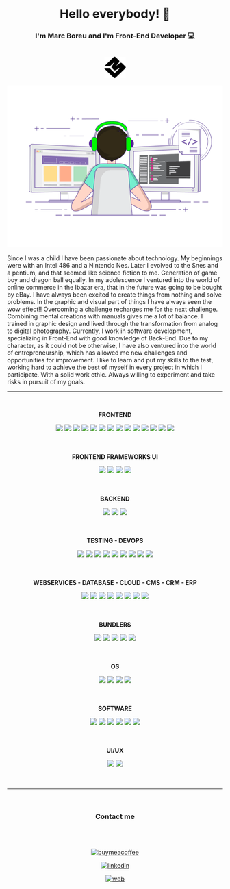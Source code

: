 ### 

<h1 align="center">Hello everybody! 👋 </h1>
<h3 align="center">I'm Marc Boreu and I'm Front-End Developer 💻</h3>
<br>
<div align="center">
<img src="./assets/logoMarcBoreu__.png" width="50" alt="Marc Boreu">
</div>

![](./assets/devmboreu.gif)

Since I was a child I have been passionate about technology. My beginnings were with an Intel 486 and a Nintendo Nes. Later I evolved to the Snes and a pentium, and that seemed like science fiction to me. Generation of game boy and dragon ball equally. In my adolescence I ventured into the world of online commerce in the Ibazar era, that in the future was going to be bought by eBay. I have always been excited to create things from nothing and solve problems. In the graphic and visual part of things I have always seen the wow effect!! Overcoming a challenge recharges me for the next challenge. Combining mental creations with manuals gives me a lot of balance. I trained in graphic design and lived through the transformation from analog to digital photography. Currently, I work in software development, specializing in Front-End with good knowledge of Back-End. Due to my character, as it could not be otherwise, I have also ventured into the world of entrepreneurship, which has allowed me new challenges and opportunities for improvement. I like to learn and put my skills to the test, working hard to achieve the best of myself in every project in which I participate. With a solid work ethic. Always willing to experiment and take risks in pursuit of my goals.

---
<br>

<p align="center"><strong>FRONTEND</strong></p>
<div align="center">
<img src="https://img.shields.io/badge/HTML5-E34F26?style=for-the-badge&logo=html5&logoColor=white" height="20" />
<img src="https://img.shields.io/badge/CSS3-1572B6?style=for-the-badge&logo=css3&logoColor=white" height="20" />
<img src="https://img.shields.io/badge/Sass-CC6699?style=for-the-badge&logo=sass&logoColor=white" height="20" />
<img src="https://img.shields.io/badge/JavaScript-F7DF1E?style=for-the-badge&logo=javascript&logoColor=black" height="20" />
<img src="https://img.shields.io/badge/jQuery-0769AD?style=for-the-badge&logo=jquery&logoColor=white" height="20" />
<img src="https://img.shields.io/badge/TypeScript-007ACC?style=for-the-badge&logo=typescript&logoColor=white" height="20" />
<img src="https://img.shields.io/badge/json%20web%20tokens-323330?style=for-the-badge&logo=json-web-tokens&logoColor=pink" height="20" />
<img src="https://img.shields.io/badge/React-20232A?style=for-the-badge&logo=react&logoColor=61DAFB" height="20" />
<img src="https://img.shields.io/badge/React_Router-CA4245?style=for-the-badge&logo=react-router&logoColor=white" height="20" />
<img src="https://img.shields.io/badge/Redux-593D88?style=for-the-badge&logo=redux&logoColor=white" height="20" />
<img src="https://img.shields.io/badge/Redux-Saga-593D88?style=for-the-badge&logo=redux&logoColor=white" height="20" />
<img src="https://img.shields.io/badge/Vue.js-35495E?style=for-the-badge&logo=vue.js&logoColor=4FC08D" height="20" />
<img src="https://img.shields.io/badge/Three.js-F7DF1E?style=for-the-badge&logo=Three.js&logoColor=black" height="20" />
<img src="https://img.shields.io/badge/i18next-38B2AC?style=for-the-badge&logo=i18next&logoColor=white" height="20" />
</div>
<br>
<br>
<p align="center"><strong>FRONTEND FRAMEWORKS UI</strong></p>
<div align="center">
<img src="https://img.shields.io/badge/Tailwind_CSS-38B2AC?style=for-the-badge&logo=tailwind-css&logoColor=white" height="20" />
<img src="https://img.shields.io/badge/Bootstrap-563D7C?style=for-the-badge&logo=bootstrap&logoColor=white" height="20" />
<img src="https://img.shields.io/badge/styled--components-DB7093?style=for-the-badge&logo=styled-components&logoColor=white" height="20" />
<img src="https://img.shields.io/badge/Material--UI-0081CB?style=for-the-badge&logo=materialdesign&logoColor=white" height="20" />
</div>
<br>
<br>
<p align="center"><strong>BACKEND</strong></p>
<div align="center">
<img src="https://img.shields.io/badge/Node.js-43853D?style=for-the-badge&logo=node.js&logoColor=white" height="20" />
<img src="https://img.shields.io/badge/Express.js-404D59?style=for-the-badge" height="20" />
<img src="https://img.shields.io/badge/PHP-777BB4?style=for-the-badge&logo=php&logoColor=white" height="20" />
</div>
<br>
<br>
<p align="center"><strong>TESTING - DEVOPS</strong></p>
<div align="center">

<img src="https://img.shields.io/badge/Jest-323330?style=for-the-badge&logo=Jest&logoColor=white" height="20" />
<img src="https://img.shields.io/badge/testing%20library-323330?style=for-the-badge&logo=testing-library&logoColor=red" height="20" />
<img src="https://img.shields.io/badge/mocha.js-323330?style=for-the-badge&logo=mocha&logoColor=Brown" height="20" />
<img src="https://img.shields.io/badge/Jest-323330?style=for-the-badge&logo=Jest&logoColor=white" height="20" />
<img src="https://img.shields.io/badge/ESLint-4B3263?style=for-the-badge&logo=eslint&logoColor=white" height="20" />
<img src="https://img.shields.io/badge/prettier-1A2C34?style=for-the-badge&logo=prettier&logoColor=F7BA3E" height="20" />
<img src="https://img.shields.io/badge/stylelint-000?style=for-the-badge&logo=stylelint&logoColor=white" height="20" />
<img src="https://img.shields.io/badge/Jenkins-D24939?style=for-the-badge&logo=Jenkins&logoColor=white" height="20" />
<img src="https://img.shields.io/badge/docker-%230db7ed.svg?style=for-the-badge&logo=docker&logoColor=white" height="20" />
</div>
<br>
<br>
<p align="center"><strong>WEBSERVICES - DATABASE - CLOUD - CMS - CRM - ERP</strong></p>
<div align="center">
<img src="https://img.shields.io/badge/GraphQL-DB7093?style=for-the-badge&logo=GraphQL&logoColor=white" height="20" />
<img src="https://img.shields.io/badge/MySQL-00000F?style=for-the-badge&logo=mysql&logoColor=white" height="20" />
<img src="https://img.shields.io/badge/MongoDB-4EA94B?style=for-the-badge&logo=mongodb&logoColor=white" height="20" />
<img src="https://img.shields.io/badge/Firebase-039BE5?style=for-the-badge&logo=Firebase&logoColor=white" height="20" />
<img src="https://img.shields.io/badge/Google_Cloud-4285F4?style=for-the-badge&logo=google-cloud&logoColor=white" height="20" />
<img src="https://img.shields.io/badge/Salesforce-00A1E0?style=for-the-badge&logo=Salesforce&logoColor=white" height="20" />
<img src="https://img.shields.io/badge/Wordpress-21759B?style=for-the-badge&logo=wordpress&logoColor=white" height="20" />
<img src="https://img.shields.io/badge/WooCommerce-563D7C?style=for-the-badge&logo=WooCommerce&logoColor=white" height="20" />
</div>
<br>
<br>
<p align="center"><strong>BUNDLERS</strong></p>
<div align="center">
<img src="https://img.shields.io/badge/Vite-563D7C?style=for-the-badge&logo=Vite&logoColor=white" height="20" />
<img src="https://img.shields.io/badge/Webpack-%230db7ed.svg?style=for-the-badge&logo=Webpack&logoColor=white" height="20" />
<img src="https://img.shields.io/badge/Linux-FCC624?style=for-the-badge&logo=linux&logoColor=black" height="20" />
<img src="https://img.shields.io/badge/Proxmox-FF9A00?style=for-the-badge&logo=proxmox&logoColor=white" height="20" />
<img src="https://img.shields.io/badge/Drupal-0081CB?style=for-the-badge&logo=Drupal&logoColor=white" height="20" />
</div>
<br>
<br>
<p align="center"><strong>OS</strong></p>
<div align="center">
<img src="https://img.shields.io/badge/Windows-0078D6?style=for-the-badge&logo=windows&logoColor=white" height="20" />
<img src="https://img.shields.io/badge/mac%20os-000000?style=for-the-badge&logo=apple&logoColor=white" height="20" />
<img src="https://img.shields.io/badge/Linux-FCC624?style=for-the-badge&logo=linux&logoColor=black" height="20" />
<img src="https://img.shields.io/badge/Proxmox-FF9A00?style=for-the-badge&logo=proxmox&logoColor=white" height="20" />
</div>
<br>
<br>
<p align="center"><strong>SOFTWARE</strong></p>
<div align="center">
<img src="https://img.shields.io/badge/Visual_Studio_Code-0078D4?style=for-the-badge&logo=visual%20studio%20code&logoColor=white" height="20" />
<img src="https://img.shields.io/badge/Postman-FF6C37?style=for-the-badge&logo=postman&logoColor=white" height="20" />

<img src="https://img.shields.io/badge/Adobe%20Photoshop-31A8FF?style=for-the-badge&logo=Adobe%20Photoshop&logoColor=black" height="20" />
<img src="https://img.shields.io/badge/Adobe%20Illustrator-FF9A00?style=for-the-badge&logo=adobe%20illustrator&logoColor=white" height="20" />
<img src="https://img.shields.io/badge/Adobe%20after%20affects-CF96FD?style=for-the-badge&logo=Adobe%20after%20effects&logoColor=393665" height="20" />
<img src="https://img.shields.io/badge/Adobe%20Premiere%20Pro-9999FF?style=for-the-badge&logo=Adobe%20Premiere%20Pro&logoColor=white" height="20" />

</div>
<br>
<br>
<p align="center"><strong>UI/UX</strong></p>
<div align="center">
<img src="https://img.shields.io/badge/Adobe%20XD-470137?style=for-the-badge&logo=Adobe%20XD&logoColor=#FF61F6" height="20" />
<img src="https://img.shields.io/badge/Figma-F24E1E?style=for-the-badge&logo=figma&logoColor=white" height="20" />
</div>
<br>
<br>


---
<br>

<h3 align="center">Contact me</h3>

<br>
<br>
<div align="center">


[![buymeacoffee](https://img.shields.io/badge/Buy_Me_A_Coffee-FFDD00?style=for-the-badge&logo=buy-me-a-coffee&logoColor=black)](https://www.buymeacoffee.com/marcboreu)

[![linkedin](https://img.shields.io/badge/LinkedIn-0077B5?style=for-the-badge&logo=linkedin&logoColor=white)](https://www.linkedin.com/in/marcboreu)

[![web](https://img.shields.io/badge/website-000000?style=for-the-badge&logo=About.me&logoColor=white)](https://marcboreu.com)

</div>
